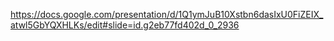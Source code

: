 https://docs.google.com/presentation/d/1Q1ymJuB10Xstbn6dasIxU0FiZEIX_atwl5GbYQXHLKs/edit#slide=id.g2eb77fd402d_0_2936


